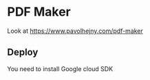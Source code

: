# PDF Maker

Look at https://www.pavolhejny.com/pdf-maker


## Deploy

You need to install Google cloud SDK